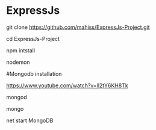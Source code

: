 # ExpressJs
git clone https://github.com/mahiss/ExpressJs-Project.git

cd ExpressJs-Project

npm intstall

nodemon

#Mongodb installation

https://www.youtube.com/watch?v=ll2tY6KH8Tk

mongod

mongo

net start MongoDB